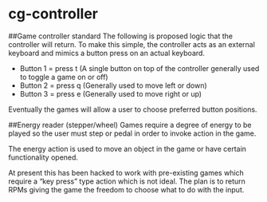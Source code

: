 # cg-controller

##Game controller standard
The following is proposed logic that the controller will return. To make this simple, the controller acts as an 
external keyboard and mimics a button press on an actual keyboard.

* Button 1 = press t (A single button on top of the controller generally used to toggle a game on or off)
* Button 2 = press q (Generally used to move left or down)
* Button 3 = press e (Generally used to move right or up)

Eventually the games will allow a user to choose preferred button positions.

##Energy reader (stepper/wheel)
Games require a degree of energy to be played so the user must step or pedal in order to invoke action
in the game. 

The energy action is used to move an object in the game or have certain functionality opened.

At present this has been hacked to work with pre-existing games which require a “key press” type
action which is not ideal. The plan is to return RPMs giving the game the freedom to choose what to do with the input.


